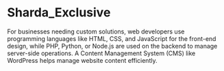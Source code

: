 # Sharda_Exclusive
For businesses needing custom solutions, web developers use programming languages like HTML, CSS, and JavaScript for the front-end design, while PHP, Python, or Node.js are used on the backend to manage server-side operations. A Content Management System (CMS) like WordPress helps manage website content efficiently.
